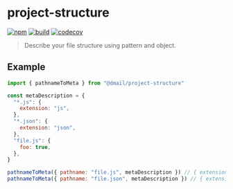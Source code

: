 # project-structure

[![npm](https://badge.fury.io/js/%40dmail%2Fproject-structure.svg)](https://badge.fury.io/js/%40dmail%2Fproject-structure)
[![build](https://travis-ci.com/dmail/project-structure.svg?branch=master)](http://travis-ci.com/dmail/project-structure)
[![codecov](https://codecov.io/gh/dmail/project-structure/branch/master/graph/badge.svg)](https://codecov.io/gh/dmail/project-structure)

> Describe your file structure using pattern and object.

## Example

```js
import { pathnameToMeta } from "@dmail/project-structure"

const metaDescription = {
  "*.js": {
    extension: "js",
  },
  "*.json": {
    extension: "json",
  },
  "file.js": {
    foo: true,
  },
}

pathnameToMeta({ pathname: "file.js", metaDescription }) // { extension: "js", foo: true }
pathnameToMeta({ pathname: "file.json", metaDescription }) // { extension: "json" }
```
